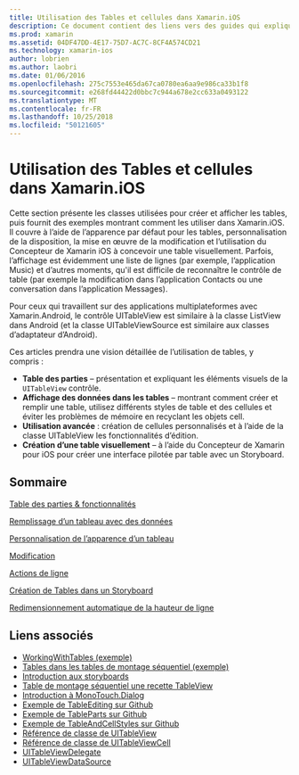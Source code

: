 ```yaml
---
title: Utilisation des Tables et cellules dans Xamarin.iOS
description: Ce document contient des liens vers des guides qui expliquent comment afficher des données avec le contrôle UITableView dans une application Xamarin.iOS.
ms.prod: xamarin
ms.assetid: 04DF47DD-4E17-75D7-AC7C-8CF4A574CD21
ms.technology: xamarin-ios
author: lobrien
ms.author: laobri
ms.date: 01/06/2016
ms.openlocfilehash: 275c7553e465da67ca0780ea6aa9e986ca33b1f8
ms.sourcegitcommit: e268fd44422d0bbc7c944a678e2cc633a0493122
ms.translationtype: MT
ms.contentlocale: fr-FR
ms.lasthandoff: 10/25/2018
ms.locfileid: "50121605"
---
```

# <a name="working-with-tables-and-cells-in-xamarinios"></a>Utilisation des Tables et cellules dans Xamarin.iOS

Cette section présente les classes utilisées pour créer et afficher les tables, puis fournit des exemples montrant comment les utiliser dans Xamarin.iOS. Il couvre à l’aide de l’apparence par défaut pour les tables, personnalisation de la disposition, la mise en œuvre de la modification et l’utilisation du Concepteur de Xamarin iOS à concevoir une table visuellement. Parfois, l’affichage est évidemment une liste de lignes (par exemple, l’application Music) et d’autres moments, qu'il est difficile de reconnaître le contrôle de table (par exemple la modification dans l’application Contacts ou une conversation dans l’application Messages).

Pour ceux qui travaillent sur des applications multiplateformes avec Xamarin.Android, le contrôle UITableView est similaire à la classe ListView dans Android (et la classe UITableViewSource est similaire aux classes d’adaptateur d’Android).

Ces articles prendra une vision détaillée de l’utilisation de tables, y compris :

-   **Table des parties** – présentation et expliquant les éléments visuels de la `UITableView` contrôle. 
-   **Affichage des données dans les tables** – montrant comment créer et remplir une table, utilisez différents styles de table et des cellules et éviter les problèmes de mémoire en recyclant les objets cell. 
-   **Utilisation avancée** : création de cellules personnalisés et à l’aide de la classe UITableView les fonctionnalités d’édition. 
-   **Création d’une table visuellement** – à l’aide du Concepteur de Xamarin pour iOS pour créer une interface pilotée par table avec un Storyboard. 

## <a name="contents"></a>Sommaire

 [Table des parties &amp; fonctionnalités](~/ios/user-interface/controls/tables/table-parts-and-functionality.md)

 [Remplissage d’un tableau avec des données](~/ios/user-interface/controls/tables/populating-a-table-with-data.md)

 [Personnalisation de l’apparence d’un tableau](~/ios/user-interface/controls/tables/customizing-table-appearance.md)

 [Modification](~/ios/user-interface/controls/tables/editing.md)
 
 [Actions de ligne](~/ios/user-interface/controls/tables/row-action.md)

 [Création de Tables dans un Storyboard](~/ios/user-interface/controls/tables/creating-tables-in-a-storyboard.md)
 
 [Redimensionnement automatique de la hauteur de ligne](~/ios/user-interface/controls/tables/autosizing-row-height.md)

## <a name="related-links"></a>Liens associés

- [WorkingWithTables (exemple)](https://developer.xamarin.com/samples/monotouch/WorkingWithTables/)
- [Tables dans les tables de montage séquentiel (exemple)](https://developer.xamarin.com/samples/monotouch/StoryboardTable/)
- [Introduction aux storyboards](~/ios/user-interface/storyboards/index.md)
- [Table de montage séquentiel une recette TableView](https://github.com/xamarin/recipes/tree/master/Recipes/ios/general/storyboard/storyboard_a_tableview)
- [Introduction à MonoTouch.Dialog](~/ios/user-interface/monotouch.dialog/index.md)
- [Exemple de TableEditing sur Github](https://github.com/xamarin/monotouch-samples/tree/master/TableEditing)
- [Exemple de TableParts sur Github](https://github.com/xamarin/monotouch-samples/tree/master/TableParts)
- [Exemple de TableAndCellStyles sur Github](https://github.com/xamarin/mobile-samples/tree/master/TablesLists)
- [Référence de classe de UITableView](https://developer.apple.com/library/ios/documentation/UIKit/Reference/UITableView_Class/)
- [Référence de classe de UITableViewCell](https://developer.apple.com/library/ios/documentation/UIKit/Reference/UITableViewCell_Class/)
- [UITableViewDelegate](https://developer.apple.com/library/ios/documentation/UIKit/Reference/UITableViewDelegate_Protocol/)
- [UITableViewDataSource](https://developer.apple.com/library/ios/documentation/UIKit/Reference/UITableViewDataSource_Protocol/)
